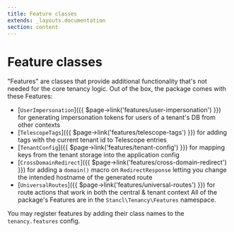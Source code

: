 ```yaml
---
title: Feature classes
extends: _layouts.documentation
section: content
---
```


# Feature classes

"Features" are classes that provide additional functionality that's not needed for the core tenancy logic. Out of the box, the package comes with these Features:

- [`UserImpersonation`]({{ $page->link('features/user-impersonation') }}) for generating impersonation tokens for users of a tenant's DB from other contexts
- [`TelescopeTags`]({{ $page->link('features/telescope-tags') }}) for adding tags with the current tenant id to Telescope entries
- [`TenantConfig`]({{ $page->link('features/tenant-config') }}) for mapping keys from the tenant storage into the application config
- [`CrossDomainRedirect`]({{ $page->link('features/cross-domain-redirect') }}) for adding a `domain()` macro on `RedirectResponse` letting you change the intended hostname of the generated route
- [`UniversalRoutes`]({{ $page->link('features/universal-routes') }}) for route actions that work in both the central & tenant context
All of the package's Features are in the `Stancl\Tenancy\Features` namespace.

You may register features by adding their class names to the `tenancy.features` config.
